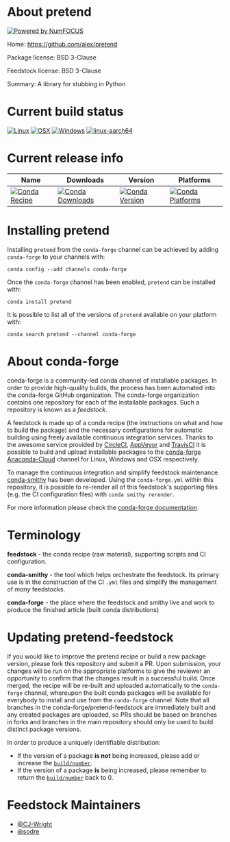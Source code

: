 About pretend
=============

[![Powered by NumFOCUS](https://img.shields.io/badge/powered%20by-NumFOCUS-orange.svg?style=flat&colorA=E1523D&colorB=007D8A)](http://numfocus.org)

Home: https://github.com/alex/pretend

Package license: BSD 3-Clause

Feedstock license: BSD 3-Clause

Summary: A library for stubbing in Python



Current build status
====================

[![Linux](https://img.shields.io/circleci/project/github/conda-forge/pretend-feedstock/master.svg?label=Linux)](https://circleci.com/gh/conda-forge/pretend-feedstock)
[![OSX](https://img.shields.io/travis/conda-forge/pretend-feedstock/master.svg?label=macOS)](https://travis-ci.org/conda-forge/pretend-feedstock)
[![Windows](https://img.shields.io/appveyor/ci/conda-forge/pretend-feedstock/master.svg?label=Windows)](https://ci.appveyor.com/project/conda-forge/pretend-feedstock/branch/master)
[![linux-aarch64](https://img.shields.io/shippable/5c329eef302eb707003bfd1a/aarch64.svg?label=linux-aarch64)](https://app.shippable.com/github/Archiconda/pretend-feedstock)

Current release info
====================

| Name | Downloads | Version | Platforms |
| --- | --- | --- | --- |
| [![Conda Recipe](https://img.shields.io/badge/recipe-pretend-green.svg)](https://anaconda.org/conda-forge/pretend) | [![Conda Downloads](https://img.shields.io/conda/dn/conda-forge/pretend.svg)](https://anaconda.org/conda-forge/pretend) | [![Conda Version](https://img.shields.io/conda/vn/conda-forge/pretend.svg)](https://anaconda.org/conda-forge/pretend) | [![Conda Platforms](https://img.shields.io/conda/pn/conda-forge/pretend.svg)](https://anaconda.org/conda-forge/pretend) |

Installing pretend
==================

Installing `pretend` from the `conda-forge` channel can be achieved by adding `conda-forge` to your channels with:

```
conda config --add channels conda-forge
```

Once the `conda-forge` channel has been enabled, `pretend` can be installed with:

```
conda install pretend
```

It is possible to list all of the versions of `pretend` available on your platform with:

```
conda search pretend --channel conda-forge
```


About conda-forge
=================

conda-forge is a community-led conda channel of installable packages.
In order to provide high-quality builds, the process has been automated into the
conda-forge GitHub organization. The conda-forge organization contains one repository
for each of the installable packages. Such a repository is known as a *feedstock*.

A feedstock is made up of a conda recipe (the instructions on what and how to build
the package) and the necessary configurations for automatic building using freely
available continuous integration services. Thanks to the awesome service provided by
[CircleCI](https://circleci.com/), [AppVeyor](https://www.appveyor.com/)
and [TravisCI](https://travis-ci.org/) it is possible to build and upload installable
packages to the [conda-forge](https://anaconda.org/conda-forge)
[Anaconda-Cloud](https://anaconda.org/) channel for Linux, Windows and OSX respectively.

To manage the continuous integration and simplify feedstock maintenance
[conda-smithy](https://github.com/conda-forge/conda-smithy) has been developed.
Using the ``conda-forge.yml`` within this repository, it is possible to re-render all of
this feedstock's supporting files (e.g. the CI configuration files) with ``conda smithy rerender``.

For more information please check the [conda-forge documentation](https://conda-forge.org/docs/).

Terminology
===========

**feedstock** - the conda recipe (raw material), supporting scripts and CI configuration.

**conda-smithy** - the tool which helps orchestrate the feedstock.
                   Its primary use is in the construction of the CI ``.yml`` files
                   and simplify the management of *many* feedstocks.

**conda-forge** - the place where the feedstock and smithy live and work to
                  produce the finished article (built conda distributions)


Updating pretend-feedstock
==========================

If you would like to improve the pretend recipe or build a new
package version, please fork this repository and submit a PR. Upon submission,
your changes will be run on the appropriate platforms to give the reviewer an
opportunity to confirm that the changes result in a successful build. Once
merged, the recipe will be re-built and uploaded automatically to the
`conda-forge` channel, whereupon the built conda packages will be available for
everybody to install and use from the `conda-forge` channel.
Note that all branches in the conda-forge/pretend-feedstock are
immediately built and any created packages are uploaded, so PRs should be based
on branches in forks and branches in the main repository should only be used to
build distinct package versions.

In order to produce a uniquely identifiable distribution:
 * If the version of a package **is not** being increased, please add or increase
   the [``build/number``](https://conda.io/docs/user-guide/tasks/build-packages/define-metadata.html#build-number-and-string).
 * If the version of a package **is** being increased, please remember to return
   the [``build/number``](https://conda.io/docs/user-guide/tasks/build-packages/define-metadata.html#build-number-and-string)
   back to 0.

Feedstock Maintainers
=====================

* [@CJ-Wright](https://github.com/CJ-Wright/)
* [@sodre](https://github.com/sodre/)

